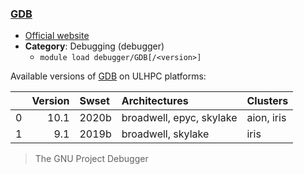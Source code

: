 ### [GDB](https://www.gnu.org/software/gdb/gdb.html)

* [Official website](https://www.gnu.org/software/gdb/gdb.html)
* __Category__: Debugging (debugger)
    -  `module load debugger/GDB[/<version>]`

Available versions of [GDB](https://www.gnu.org/software/gdb/gdb.html) on ULHPC platforms:

|    |   Version | Swset   | Architectures            | Clusters   |
|---:|----------:|:--------|:-------------------------|:-----------|
|  0 |      10.1 | 2020b   | broadwell, epyc, skylake | aion, iris |
|  1 |       9.1 | 2019b   | broadwell, skylake       | iris       |

> The GNU Project Debugger
